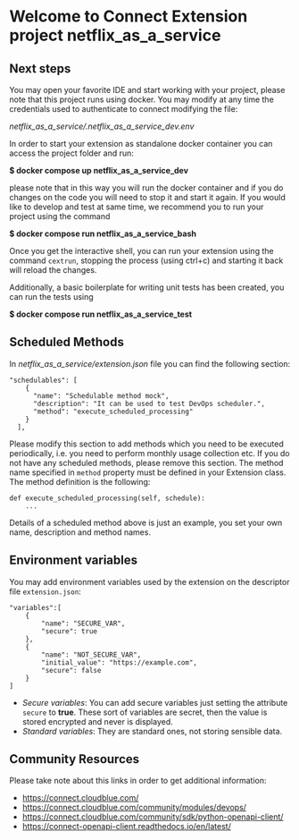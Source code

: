# Welcome to Connect Extension project netflix_as_a_service

## Next steps

You may open your favorite IDE and start working with your project, please note that this project runs using docker.
You may modify at any time the credentials used to authenticate to connect modifying the file:

*netflix_as_a_service/.netflix_as_a_service_dev.env*


In order to start your extension as standalone docker container you can access the project folder and run:

**$ docker compose up netflix_as_a_service_dev**


please note that in this way you will run the docker container and if you do changes on the code you will need to stop it and start it again.
If you would like to develop and test at same time, we recommend you to run your project using the command

**$ docker compose run netflix_as_a_service_bash**


Once you get the interactive shell, you can run your extension using the command `cextrun`, stopping the process (using ctrl+c) and starting it back will reload the changes.

Additionally, a basic boilerplate for writing unit tests has been created, you can run the tests using

**$ docker compose run netflix_as_a_service_test**


## Scheduled Methods
In *netflix_as_a_service/extension.json* file you can find the following section:
```
"schedulables": [
    {
      "name": "Schedulable method mock",
      "description": "It can be used to test DevOps scheduler.",
      "method": "execute_scheduled_processing"
    }
  ],
```
Please modify this section to add methods which you need to be executed periodically, i.e. you need to perform monthly usage collection etc.
If you do not have any scheduled methods, please remove this section. The method name specified in `method` property must be defined in your Extension class. 
The method definition is the following: 
``` 
def execute_scheduled_processing(self, schedule):
    ...
```
Details of a scheduled method above is just an example, you set your own name, description and method names. 


## Environment variables
You may add environment variables used by the extension on the descriptor file `extension.json`:

    "variables":[
        {
            "name": "SECURE_VAR",
            "secure": true
        },
        {
            "name": "NOT_SECURE_VAR",
            "initial_value": "https://example.com",
            "secure": false
        }
    ]

* *Secure variables*:
You can add secure variables just setting the attribute `secure` to **true**. These sort of variables are secret, then the value is stored encrypted and never is displayed.
* *Standard variables*:
They are standard ones, not storing sensible data.

## Community Resources

Please take note about this links in order to get additional information:

* https://connect.cloudblue.com/
* https://connect.cloudblue.com/community/modules/devops/
* https://connect.cloudblue.com/community/sdk/python-openapi-client/
* https://connect-openapi-client.readthedocs.io/en/latest/
